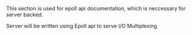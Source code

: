 This section is used for epoll api documentation,
which is neccessary for server backed.

Server will be written using Epoll api to serve I/O Multiplexing
